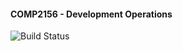 #### COMP2156 - Development Operations

![Build Status](https://github.com/KamPuiWong/Comp2156/actions/workflows/simpleecho.yml/badge.svg)
